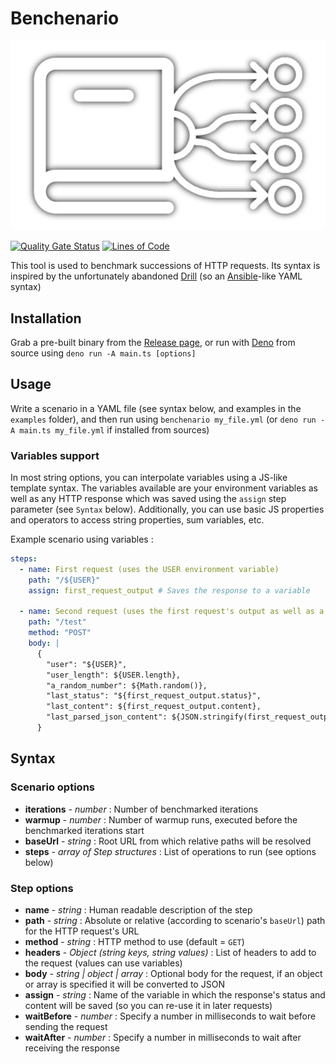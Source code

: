 # Benchenario

![logo](logo.png)

[![Quality Gate Status](https://sonarcloud.io/api/project_badges/measure?project=Webcretaire_Benchenario&metric=alert_status)](https://sonarcloud.io/summary/new_code?id=Webcretaire_Benchenario)
[![Lines of Code](https://sonarcloud.io/api/project_badges/measure?project=Webcretaire_Benchenario&metric=ncloc)](https://sonarcloud.io/summary/new_code?id=Webcretaire_Benchenario)

This tool is used to benchmark successions of HTTP requests. Its syntax is inspired by the unfortunately abandoned [Drill](https://github.com/fcsonline/drill) (so an [Ansible](https://github.com/ansible/ansible)-like YAML syntax)

## Installation

Grab a pre-built binary from the [Release page](https://github.com/Webcretaire/Benchenario/releases), or run with [Deno](https://deno.com) from source using `deno run -A main.ts [options]`

## Usage

Write a scenario in a YAML file (see syntax below, and examples in the `examples` folder), and then run using `benchenario my_file.yml` (or `deno run -A main.ts my_file.yml` if installed from sources)

### Variables support

In most string options, you can interpolate variables using a JS-like template syntax. The variables available are your environment variables as well as any HTTP response which was saved using the `assign` step parameter (see `Syntax` below). Additionally, you can use basic JS properties and operators to access string properties, sum variables, etc.

Example scenario using variables :

```yaml
steps:
  - name: First request (uses the USER environment variable)
    path: "/${USER}"
    assign: first_request_output # Saves the response to a variable

  - name: Second request (uses the first request's output as well as a few operations on variables)
    path: "/test"
    method: "POST"
    body: |
      {
        "user": "${USER}",
        "user_length": ${USER.length},
        "a_random_number": ${Math.random()},
        "last_status": "${first_request_output.status}",
        "last_content": ${first_request_output.content},
        "last_parsed_json_content": ${JSON.stringify(first_request_output.json)}
      }
```

## Syntax

### Scenario options

- **iterations** - *number* : Number of benchmarked iterations
- **warmup** - *number* : Number of warmup runs, executed before the benchmarked iterations start
- **baseUrl** - *string* : Root URL from which relative paths will be resolved
- **steps** - *array of Step structures* : List of operations to run (see options below)

### Step options

- **name** - *string* : Human readable description of the step
- **path** - *string* : Absolute or relative (according to scenario's `baseUrl`) path for the HTTP request's URL
- **method** - *string* : HTTP method to use (default = `GET`)
- **headers** - *Object (string keys, string values)* : List of headers to add to the request (values can use variables)
- **body** - *string | object | array* : Optional body for the request, if an object or array is specified it will be converted to JSON
- **assign** - *string* : Name of the variable in which the response's status and content will be saved (so you can re-use it in later requests)
- **waitBefore** - *number* : Specify a number in milliseconds to wait before sending the request
- **waitAfter** - *number* : Specify a number in milliseconds to wait after receiving the response